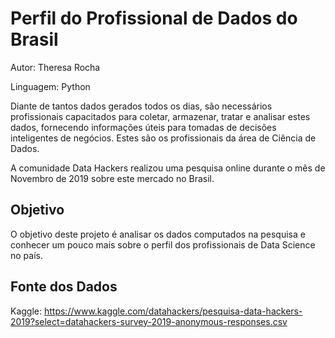 # Perfil do Profissional de Dados do Brasil

Autor: Theresa Rocha

Linguagem: Python

Diante de tantos dados gerados todos os dias, são necessários profissionais capacitados para coletar, armazenar, tratar e analisar estes dados, fornecendo informações úteis para tomadas de decisões inteligentes de negócios. Estes são os profissionais da área de Ciência de Dados.

A comunidade Data Hackers realizou uma pesquisa online durante o mês de Novembro de 2019 sobre este mercado no Brasil.

## Objetivo

O objetivo deste projeto é analisar os dados computados na pesquisa e conhecer um pouco mais sobre o perfil dos profissionais de Data Science no país.

## Fonte dos Dados

Kaggle: https://www.kaggle.com/datahackers/pesquisa-data-hackers-2019?select=datahackers-survey-2019-anonymous-responses.csv
